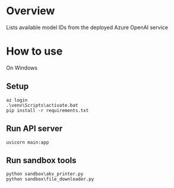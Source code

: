 # Overview

Lists available model IDs from the deployed Azure OpenAI service

# How to use

On Windows

## Setup

```
az login
.\venv\Scripts\activate.bat
pip install -r requirements.txt
```

## Run API server

```
uvicorn main:app
```

## Run sandbox tools

```
python sandbox\akv_printer.py
python sandbox\file_downloader.py
```
